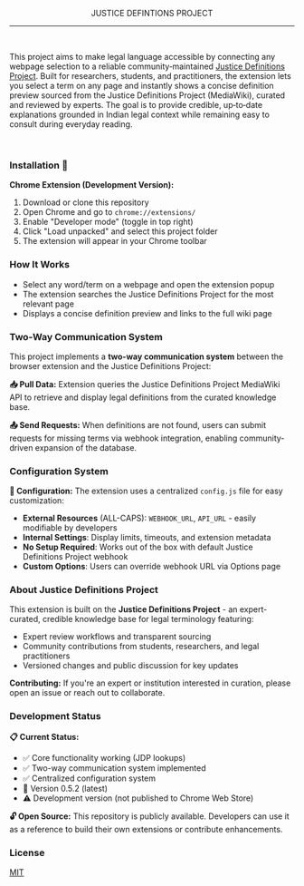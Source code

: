 <p align="center">JUSTICE DEFINTIONS PROJECT</p>

---

<br>

<p>
This project aims to make legal language accessible by connecting any webpage selection to a reliable community‑maintained <a href="https://jdc-definitions.wikibase.wiki/wiki/The_Justice_Definitions_Project">Justice Definitions Project</a>. Built for researchers, students, and practitioners, the extension lets you select a term on any page and instantly shows a concise
definition preview sourced from the Justice Definitions Project (MediaWiki), curated and reviewed
by experts. The goal is to provide credible, up‑to‑date explanations
grounded in Indian legal context while remaining easy to consult during everyday reading.
</p>
  
<br>


### Installation 🧩

**Chrome Extension (Development Version):**
1. Download or clone this repository
2. Open Chrome and go to `chrome://extensions/`
3. Enable "Developer mode" (toggle in top right)
4. Click "Load unpacked" and select this project folder
5. The extension will appear in your Chrome toolbar

### How It Works

- Select any word/term on a webpage and open the extension popup
- The extension searches the Justice Definitions Project for the most relevant page
- Displays a concise definition preview and links to the full wiki page

### Two-Way Communication System

This project implements a **two-way communication system** between the browser extension and the Justice Definitions Project:

**📥 Pull Data:** Extension queries the Justice Definitions Project MediaWiki API to retrieve and display legal definitions from the curated knowledge base.

**📤 Send Requests:** When definitions are not found, users can submit requests for missing terms via webhook integration, enabling community-driven expansion of the database.

### Configuration System

**📁 Configuration:** The extension uses a centralized `config.js` file for easy customization:

- **External Resources** (ALL-CAPS): `WEBHOOK_URL`, `API_URL` - easily modifiable by developers
- **Internal Settings**: Display limits, timeouts, and extension metadata
- **No Setup Required**: Works out of the box with default Justice Definitions Project webhook
- **Custom Options**: Users can override webhook URL via Options page

### About Justice Definitions Project

This extension is built on the **Justice Definitions Project** - an expert-curated, credible knowledge base for legal terminology featuring:

- Expert review workflows and transparent sourcing
- Community contributions from students, researchers, and legal practitioners
- Versioned changes and public discussion for key updates

**Contributing:** If you're an expert or institution interested in curation, please open an issue or reach out to collaborate.

### Development Status

**📋 Current Status:**
- ✅ Core functionality working (JDP lookups)
- ✅ Two-way communication system implemented
- ✅ Centralized configuration system
- 🔄 Version 0.5.2 (latest)
- ⚠️ Development version (not published to Chrome Web Store)

**🔓 Open Source:** This repository is publicly available. Developers can use it as a reference to build their own extensions or contribute enhancements.

### License

[MIT](LICENSE)


 
